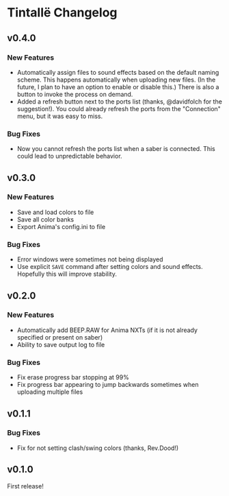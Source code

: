 # Tintallë Changelog

## v0.4.0
### New Features
- Automatically assign files to sound effects based on the default naming scheme. This happens automatically when uploading new files. (In the future, I plan to have an option to enable or disable this.) There is also a button to invoke the process on demand.
- Added a refresh button next to the ports list (thanks, @davidfolch for the suggestion!). You could already refresh the ports from the "Connection" menu, but it was easy to miss.

### Bug Fixes
- Now you cannot refresh the ports list when a saber is connected. This could lead to unpredictable behavior.

## v0.3.0
### New Features
- Save and load colors to file
- Save all color banks
- Export Anima's config.ini to file

### Bug Fixes
- Error windows were sometimes not being displayed
- Use explicit `SAVE` command after setting colors and sound effects. Hopefully this will improve stability.

## v0.2.0
### New Features
- Automatically add BEEP.RAW for Anima NXTs (if it is not already specified or present on saber)
- Ability to save output log to file

### Bug Fixes
- Fix erase progress bar stopping at 99%
- Fix progress bar appearing to jump backwards sometimes when uploading multiple files

## v0.1.1
### Bug Fixes
- Fix for not setting clash/swing colors (thanks, Rev.Dood!)

## v0.1.0
First release!
